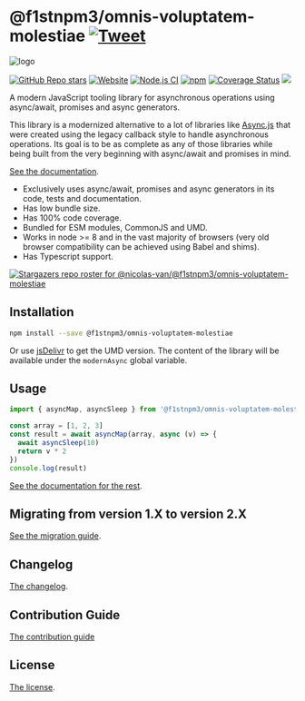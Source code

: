 # @f1stnpm3/omnis-voluptatem-molestiae [![Tweet](https://img.shields.io/twitter/url/http/shields.io.svg?style=social)](https://twitter.com/intent/tweet?text=Meet%20this%20awesome%20library&url=https://github.com/f1stnpm3/omnis-voluptatem-molestiae&via=nicolasvanhoren&hashtags=javascript,asyncawait,async,libraries,programming)

![logo](https://github.com/f1stnpm3/omnis-voluptatem-molestiae/raw/master/img/facebook_cover_photo_2_680.png)

[![GitHub Repo stars](https://img.shields.io/github/stars/nicolas-van/@f1stnpm3/omnis-voluptatem-molestiae?style=social)](https://github.com/f1stnpm3/omnis-voluptatem-molestiae/stargazers) [![Website](https://img.shields.io/website.svg?url=http%3A%2F%2Fnicolas-van.github.io%2F@f1stnpm3/omnis-voluptatem-molestiae)](https://nicolas-van.github.io/@f1stnpm3/omnis-voluptatem-molestiae)
[![Node.js CI](https://github.com/f1stnpm3/omnis-voluptatem-molestiae/workflows/Node.js%20CI/badge.svg)](https://github.com/f1stnpm3/omnis-voluptatem-molestiae/actions) [![npm](https://img.shields.io/npm/v/@f1stnpm3/omnis-voluptatem-molestiae)](https://www.npmjs.com/package/@f1stnpm3/omnis-voluptatem-molestiae) [![Coverage Status](https://coveralls.io/repos/github/nicolas-van/@f1stnpm3/omnis-voluptatem-molestiae/badge.svg?branch=master)](https://coveralls.io/github/nicolas-van/@f1stnpm3/omnis-voluptatem-molestiae?branch=master) [![](https://data.jsdelivr.com/v1/package/npm/@f1stnpm3/omnis-voluptatem-molestiae/badge)](https://www.jsdelivr.com/package/npm/@f1stnpm3/omnis-voluptatem-molestiae)

A modern JavaScript tooling library for asynchronous operations using async/await, promises and async generators.

This library is a modernized alternative to a lot of libraries like [Async.js](https://caolan.github.io/async/v3/) that were created using the legacy callback style to handle asynchronous operations. Its goal is to be as complete as any of those libraries while being built from the very beginning with async/await and promises in mind.

[See the documentation](https://nicolas-van.github.io/@f1stnpm3/omnis-voluptatem-molestiae).

* Exclusively uses async/await, promises and async generators in its code, tests and documentation.
* Has low bundle size.
* Has 100% code coverage.
* Bundled for ESM modules, CommonJS and UMD.
* Works in node >= 8 and in the vast majority of browsers (very old browser compatibility can be achieved using Babel and shims).
* Has Typescript support.

[![Stargazers repo roster for @nicolas-van/@f1stnpm3/omnis-voluptatem-molestiae](https://reporoster.com/stars/nicolas-van/@f1stnpm3/omnis-voluptatem-molestiae)](https://github.com/f1stnpm3/omnis-voluptatem-molestiae/stargazers)

## Installation

```bash
npm install --save @f1stnpm3/omnis-voluptatem-molestiae
```

Or use [jsDelivr](https://www.jsdelivr.com/package/npm/@f1stnpm3/omnis-voluptatem-molestiae) to get the UMD version. The content of the library will be available under the `modernAsync` global variable.

## Usage

```javascript
import { asyncMap, asyncSleep } from '@f1stnpm3/omnis-voluptatem-molestiae'

const array = [1, 2, 3]
const result = await asyncMap(array, async (v) => {
  await asyncSleep(10)
  return v * 2
})
console.log(result)
```

[See the documentation for the rest](https://nicolas-van.github.io/@f1stnpm3/omnis-voluptatem-molestiae).

## Migrating from version 1.X to version 2.X

[See the migration guide](https://github.com/f1stnpm3/omnis-voluptatem-molestiae/blob/master/version-1-to-2-guide.md).

## Changelog

[The changelog](https://github.com/f1stnpm3/omnis-voluptatem-molestiae/blob/master/CHANGELOG.md).

## Contribution Guide

[The contribution guide](https://github.com/f1stnpm3/omnis-voluptatem-molestiae/blob/master/CONTRIBUTING.md)

## License

[The license](https://github.com/f1stnpm3/omnis-voluptatem-molestiae/blob/master/LICENSE.md).
